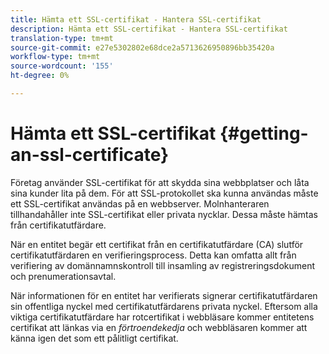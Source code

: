 ```yaml
---
title: Hämta ett SSL-certifikat - Hantera SSL-certifikat
description: Hämta ett SSL-certifikat - Hantera SSL-certifikat
translation-type: tm+mt
source-git-commit: e27e5302802e68dce2a5713626950896bb35420a
workflow-type: tm+mt
source-wordcount: '155'
ht-degree: 0%

---
```



# Hämta ett SSL-certifikat {#getting-an-ssl-certificate}

Företag använder SSL-certifikat för att skydda sina webbplatser och låta sina kunder lita på dem. För att SSL-protokollet ska kunna användas måste ett SSL-certifikat användas på en webbserver. Molnhanteraren tillhandahåller inte SSL-certifikat eller privata nycklar. Dessa måste hämtas från certifikatutfärdare.

När en entitet begär ett certifikat från en certifikatutfärdare (CA) slutför certifikatutfärdaren en verifieringsprocess. Detta kan omfatta allt från verifiering av domännamnskontroll till insamling av registreringsdokument och prenumerationsavtal.

När informationen för en entitet har verifierats signerar certifikatutfärdaren sin offentliga nyckel med certifikatutfärdarens privata nyckel. Eftersom alla viktiga certifikatutfärdare har rotcertifikat i webbläsare kommer entitetens certifikat att länkas via en *förtroendekedja* och webbläsaren kommer att känna igen det som ett pålitligt certifikat.

